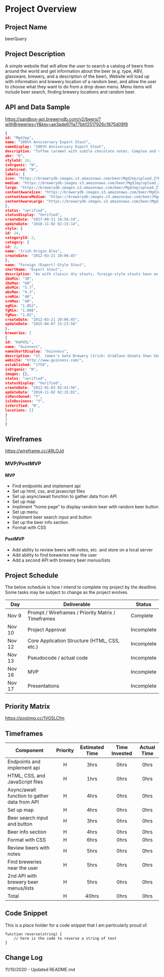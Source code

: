 # Project Overview

## Project Name

beerQuery

## Project Description

A simple website that will allow the user to search a catalog of beers from around the world and get information about the beer (e.g. type, ABV, glassware, brewery, and a description of the beer). Website will load up with information and brewery location of a random beer, and allow the user to choose what they want to do from a drop down menu. Menu items will include beer search, finding brewery locations and random beer.

## API and Data Sample
https://sandbox-api.brewerydb.com/v2/beers/?withBreweries=Y&key=ae3ade67fa77bbf2517926c1875d09f8

```JSON
{
id: "MgdJep",
name: "200th Anniversary Export Stout",
nameDisplay: "200th Anniversary Export Stout",
description: "Toffee caramel with subtle chocolate notes. Complex and very smooth with a balance of roasted malt and sweet chocolate.",
abv: "6",
styleId: 24,
isOrganic: "N",
isRetired: "N",
labels: {
icon: "https://brewerydb-images.s3.amazonaws.com/beer/MgdJep/upload_Z7FPX3-icon.png",
medium: "https://brewerydb-images.s3.amazonaws.com/beer/MgdJep/upload_Z7FPX3-medium.png",
large: "https://brewerydb-images.s3.amazonaws.com/beer/MgdJep/upload_Z7FPX3-large.png",
contentAwareIcon: "https://brewerydb-images.s3.amazonaws.com/beer/MgdJep/upload_Z7FPX3-contentAwareIcon.png",
contentAwareMedium: "https://brewerydb-images.s3.amazonaws.com/beer/MgdJep/upload_Z7FPX3-contentAwareMedium.png",
contentAwareLarge: "https://brewerydb-images.s3.amazonaws.com/beer/MgdJep/upload_Z7FPX3-contentAwareLarge.png"
},
status: "verified",
statusDisplay: "Verified",
createDate: "2017-09-11 16:56:19",
updateDate: "2018-11-02 02:15:14",
style: {
id: 24,
categoryId: 2,
category: {
id: 2,
name: "Irish Origin Ales",
createDate: "2012-03-21 20:06:45"
},
name: "Foreign (Export)-Style Stout",
shortName: "Export Stout",
description: "As with classic dry stouts, foreign-style stouts have an initial malt sweetness and caramel flavor with a distinctive dry-roasted bitterness in the finish. Coffee-like roasted barley and roasted malt aromas are prominent. Some slight acidity is permissible and a medium- to full-bodied mouthfeel is appropriate. Bitterness may be high but the perception is often compromised by malt sweetness. Hop aroma and flavor should not be perceived. The perception of fruity esters is low. Diacetyl (butterscotch) should be negligible or not perceived. Head retention is excellent.",
ibuMin: "30",
ibuMax: "60",
abvMin: "5.7",
abvMax: "9.3",
srmMin: "40",
srmMax: "40",
ogMin: "1.052",
fgMin: "1.008",
fgMax: "1.02",
createDate: "2012-03-21 20:06:45",
updateDate: "2015-04-07 15:23:58"
},
breweries: [
{
id: "HaPdSL",
name: "Guinness",
nameShortDisplay: "Guinness",
description: "St. James's Gate Brewery (Irish: Grúdlann Gheata Shan Séamuis) is a brewery founded in 1759 in Dublin, Ireland by Arthur Guinness. The company is now a part of Diageo, a company formed via the merger of Guinness and Grand Metropolitan in 1997. The main product produced at the brewery is Guinness Draft. Leased for 9,000 years in 1759 by Arthur Guinness at £45 per year, St. James's Gate has been the home of Guinness ever since. It became the largest brewery in Ireland in 1838, and was the largest in the world in 1914, covering 64 acres. Although no longer the largest brewery in the world, it is still the largest brewer of stout in the world. During the 19th and early 20th centuries, the brewery owned most of the buildings in the surrounding area, including many streets of housing for brewery employees, and offices associated with the brewery. The brewery also made all of its own power using its own power plant. There is an attached exhibition on the 250-year-old history of Guinness, called the Guinness Storehouse.",
website: "http://www.guinness.com/",
established: "1759",
isOrganic: "N",
images: {},
status: "verified",
statusDisplay: "Verified",
createDate: "2012-01-03 02:41:56",
updateDate: "2018-11-02 02:15:01",
isMassOwned: "Y",
isInBusiness: "Y",
isVerified: "N",
locations: []
}
]
}
```

## Wireframes

https://wireframe.cc/4RLOJd

### MVP/PostMVP

#### MVP 

- Find endpoints and implement api
- Set up html, css, and javascript files
- Set up async/await function to gather data from API
- Set up map
- Impliment "home page" to display random beer with random beer button
- Set up menu
- Impliment beer search input and button
- Set up the beer info section
- Format with CSS

#### PostMVP  

- Add ability to review beers with notes, etc. and store on a local server
- Add ability to find breweries near the user
- Add a second API with brewery beer menus/lists

## Project Schedule

The below schedule is how I intend to complete my project by the deadline. Some tasks may be subject to change as the project evolves.

|  Day | Deliverable | Status
|---|---| ---|
|Nov 9| Prompt / Wireframes / Priority Matrix / Timeframes | Complete
|Nov 10| Project Approval | Incomplete
|Nov 12| Core Application Structure (HTML, CSS, etc.) | Incomplete
|Nov 13| Pseudocode / actual code | Incomplete
|Nov 16| MVP | Incomplete
|Nov 17| Presentations | Incomplete

## Priority Matrix

https://postimg.cc/1VG5LCfm

## Timeframes

| Component | Priority | Estimated Time | Time Invested | Actual Time |
| --- | :---: |  :---: | :---: | :---: |
| Endpoints and implement api | H | 3hrs| 0hrs | 0hrs |
| HTML, CSS, and JavaScript files | H | 1hrs| 0hrs | 0hrs |
| Async/await function to gather data from API | H | 4hrs| 0hrs | 0hrs |
| Set up map | H | 4hrs| 0hrs | 0hrs |
| Beer search input and button | H | 3hrs| 0hrs | 0hrs |
| Beer info section | H | 4hrs| 0hrs | 0hrs |
| Format with CSS | H | 6hrs| 0hrs | 0hrs |
| Review beers with notes | H | 5hrs| 0hrs | 0hrs |
| Find breweries near the user | H | 5hrs| 0hrs | 0hrs |
| 2nd API with brewery beer menus/lists | H | 5hrs| 0hrs | 0hrs |
| Total | H | 40hrs| 0hrs | 0hrs |

## Code Snippet

This is a place holder for a code snippet that I am particularly proud of.  

```
function reverse(string) {
	// here is the code to reverse a string of text
}
```

## Change Log
11/10/2020 - Updated README.md
